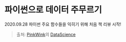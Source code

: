 
# 파이썬으로 데이터 주무르기
2020.09.28 파이썬 주요 함수들을 익히기 위해 처음 책 리뷰 시작!

> 출처: [PinkWink](https://pinkwink.kr/, "PinkWink의 블로그")의 [DataScience](https://github.com/PinkWink/DataScience, "Github")
